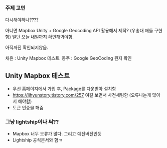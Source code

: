 ### 주제 고민
다시해야하나????

아니면 Mapbox Unity + Google Geocoding API 활용해서 제작? (우송대 애들 구현함)
일단 오늘 내일까지 확인해봐야함.

아직까진 확인되지않음.

채윤 : Unity Mapbox 테스트.
동주 : Google GeoCoding 뭔지 확인

## Unity Mapbox 테스트
- 우선 홈페이지에서 가입 후, Package를 다운받아 설치함
- https://ljhyunstory.tistory.com/257 여길 보면서 사전세팅함 (오류나는게 많아서 해야함)
- 토큰 인증을 해줌

### 그냥 lightship이나 써??
- Mapbox 너무 오류가 많다. 그리고 예전버전인듯
- Lightship 공식문서와 함ㄲ